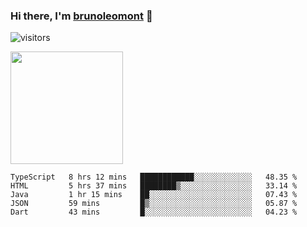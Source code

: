 ### Hi there, I'm [brunoleomont](https://www.linkedin.com/in/brunoleomont/) 👋

![visitors](https://visitor-badge.glitch.me/badge?page_id=page.id)

<img height="180em" src="https://github-readme-stats.vercel.app/api?username=brunoleomont&show_icons=true&hide_border=true&&count_private=true&include_all_commits=true" />

<!--START_SECTION:waka-->
```text
TypeScript   8 hrs 12 mins   ████████████░░░░░░░░░░░░░   48.35 % 
HTML         5 hrs 37 mins   ████████▒░░░░░░░░░░░░░░░░   33.14 % 
Java         1 hr 15 mins    ██░░░░░░░░░░░░░░░░░░░░░░░   07.43 % 
JSON         59 mins         █▒░░░░░░░░░░░░░░░░░░░░░░░   05.87 % 
Dart         43 mins         █░░░░░░░░░░░░░░░░░░░░░░░░   04.23 % 
```
<!--END_SECTION:waka-->

<!--
**brunoleomont/brunoleomont** is a ✨ _special_ ✨ repository because its `README.md` (this file) appears on your GitHub profile.

Here are some ideas to get you started:

- 🔭 I’m currently working on ...
- 🌱 I’m currently learning ...
- 👯 I’m looking to collaborate on ...
- 🤔 I’m looking for help with ...
- 💬 Ask me about ...
- 📫 How to reach me: ...
- 😄 Pronouns: ...
- ⚡ Fun fact: ...
-->
